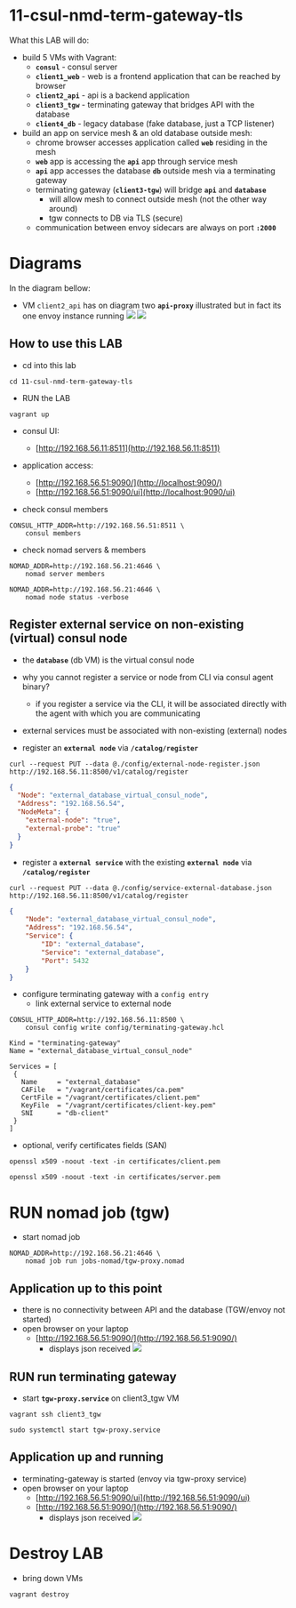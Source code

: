 # 11-csul-nmd-term-gateway-tls
What this LAB will do:
- build 5 VMs with Vagrant:
    - __`consul`__ - consul server
    - __`client1_web`__ - web is a frontend application that can be reached by browser
    - __`client2_api`__ - api is a backend application
    - __`client3_tgw`__ - terminating gateway that bridges API with the database
    - __`client4_db`__ - legacy database (fake database, just a TCP listener)
- build an app on service mesh & an old database outside mesh:
    - chrome browser accesses application called __`web`__ residing in the mesh
    - __`web`__ app is accessing the __`api`__ app through service mesh
    - __`api`__ app accesses the database __`db`__ outside mesh via a terminating gateway
    - terminating gateway (__`client3-tgw`__) will bridge __`api`__ and __`database`__
        - will allow mesh to connect outside mesh (not the other way around)
        - tgw connects to DB via TLS (secure)
    - communication between envoy sidecars are always on port __`:2000`__

# Diagrams
In the diagram bellow:
-  VM `client2_api` has on diagram two __`api-proxy`__ illustrated but in fact its one envoy instance running
![](./diagrams/application_flow.png)
![](./diagrams/access_consul.png)

## How to use this LAB
- cd into this lab
```console
cd 11-csul-nmd-term-gateway-tls
```

- RUN the LAB
```console
vagrant up
```

- consul UI: 
    - [http://192.168.56.11:8511](http://192.168.56.11:8511)

- application access: 
    - [http://192.168.56.51:9090/](http://localhost:9090/)
    - [http://192.168.56.51:9090/ui](http://localhost:9090/ui)

- check consul members
```console
CONSUL_HTTP_ADDR=http://192.168.56.51:8511 \
    consul members
```

- check nomad servers & members
```console
NOMAD_ADDR=http://192.168.56.21:4646 \
    nomad server members

NOMAD_ADDR=http://192.168.56.21:4646 \
    nomad node status -verbose
```

## Register external service on non-existing (virtual) consul node
- the __`database`__ (db VM) is the virtual consul node
- why you cannot register a service or node from CLI via consul agent binary?
    - if you register a service via the CLI, it will be associated directly with the agent with which you are communicating

- external services must be associated with non-existing (external) nodes

- register an __`external node`__ via __`/catalog/register`__
```console
curl --request PUT --data @./config/external-node-register.json http://192.168.56.11:8500/v1/catalog/register
```
```json
{
  "Node": "external_database_virtual_consul_node",
  "Address": "192.168.56.54",
  "NodeMeta": {
    "external-node": "true",
    "external-probe": "true"
  }
} 
```

- register a __`external service`__ with the existing __`external node`__ via __`/catalog/register`__
```console
curl --request PUT --data @./config/service-external-database.json http://192.168.56.11:8500/v1/catalog/register
```
```json
{
    "Node": "external_database_virtual_consul_node",
    "Address": "192.168.56.54",
    "Service": {
        "ID": "external_database",
        "Service": "external_database",
        "Port": 5432
    }
}
```

- configure terminating gateway with a `config entry`
    - link external service to external node
```console
CONSUL_HTTP_ADDR=http://192.168.56.11:8500 \
    consul config write config/terminating-gateway.hcl
```
```hcl
Kind = "terminating-gateway"
Name = "external_database_virtual_consul_node"

Services = [
 {
   Name     = "external_database"
   CAFile   = "/vagrant/certificates/ca.pem"
   CertFile = "/vagrant/certificates/client.pem"
   KeyFile  = "/vagrant/certificates/client-key.pem"
   SNI      = "db-client"
 }
]
```

- optional, verify certificates fields (SAN)
```console
openssl x509 -noout -text -in certificates/client.pem
```
```console
openssl x509 -noout -text -in certificates/server.pem
```

# RUN nomad job (tgw)
- start nomad job
```console
NOMAD_ADDR=http://192.168.56.21:4646 \
    nomad job run jobs-nomad/tgw-proxy.nomad
```

## Application up to this point
- there is no connectivity between API and the database (TGW/envoy not started)
- open browser on your laptop
    - [http://192.168.56.51:9090/](http://192.168.56.51:9090/)
        - displays json received
        ![](screenshots/app-flow-tgw-down.png)

## RUN run terminating gateway
- start __`tgw-proxy.service`__ on client3_tgw VM
```console
vagrant ssh client3_tgw
```

```console
sudo systemctl start tgw-proxy.service
```

## Application up and running
- terminating-gateway is started (envoy via tgw-proxy service)
- open browser on your laptop
    - [http://192.168.56.51:9090/ui](http://192.168.56.51:9090/ui)
    - [http://192.168.56.51:9090/](http://192.168.56.51:9090/)
        - displays json received
        ![](screenshots/app-flow-DB-connected.png)


# Destroy LAB
- bring down VMs
```console
vagrant destroy
```